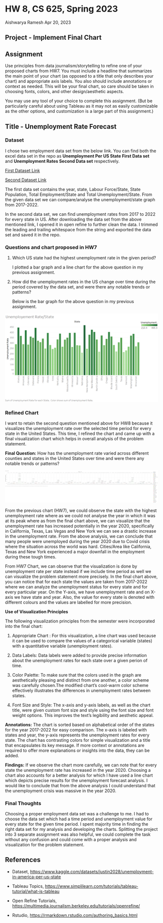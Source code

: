 HW 8, CS 625, Spring 2023
================
Aishwarya Ramesh
Apr 20, 2023

## Project - Implement Final Chart

## Assignment

Use principles from data journalism/storytelling to refine one of your
proposed charts from HW7. You must include a headline that summarizes
the main point of your chart (as opposed to a title that only describes
your chart) and appropriate axis labels. You also should include
annotations or context as needed. This will be your final chart, so care
should be taken in choosing fonts, colors, and other design/aesthetic
aspects.

You may use any tool of your choice to complete this assignment. (But be
particularly careful about using Tableau as it may not as easily
customizable as the other options, and customization is a large part of
this assignment.)

## Title - Unemployment Rate Forecast

### Dataset

I chose two employment data set from the below link. You can find both
the excel data set in the repo as **Unemployment Per US State First Data
set** and **Unemployment Rates Second Data set** respectively.

[First Dataset
Link](https://www.kaggle.com/datasets/justin2028/unemployment-in-america-per-us-state)

[Second Dataset
Link](https://www.kaggle.com/datasets/pasicebear/us-unemployment-rates-per-state-20172021)

The first data set contains the year, state, Labour Force/State, State
Population, Total Employment/State and Total Unemployment/State. From
the given data set we can compare/analyse the unemployment/state graph
from 2017-2022.

In the second data set, we can find unemployment rates from 2017 to 2022
for every state in US. After downloading the data set from the above
mentioned link, I opened it in open refine to further clean the data. I
trimmed the leading and trailing whitespace from the string and exported
the data set and saved it in the repo.

### Questions and chart proposed in HW7

1.  Which US state had the highest unemployment rate in the given
    period?

    I plotted a bar graph and a line chart for the above question in my
    previous assignment.

2.  How did the unemployment rates in the US change over time during the
    period covered by the data set, and were there any notable trends or
    patterns?

    Below is the bar graph for the above question in my previous
    assignment.

![Initial Graph](HW7%20Image.png)

### Refined Chart

I want to retain the second question mentioned above for HW8 because it
visualizes the unemployment rate over the selected time period for every
state in the United States. This time, I refined the chart and came up
with a final visualization chart which helps in overall analysis of the
problem statement.

**Final Question:** How has the unemployment rate varied across
different counties and states in the United States over time and were
there any notable trends or patterns?

![Final Graph](Final%20Chart.png)

From the previous chart (HW7), we could observe the state with the
highest unemployment rate where as we could not analyse the year in
which it was at its peak where as from the final chart above, we can
visualize that the unemployment rate has increased potentially in the
year 2020, specifically in California, Texas, Las Vegas and New York we
can see a drastic increase in the unemployment rate. From the above
analysis, we can conclude that many people were unemployed during the
year 2020 due to Covid crisis where the situation across the world was
hard. Cities/Area like California, Texas and New York experienced a
major downfall in the employment during these tough times.

From HW7 Chart, we can observe that the visualization is done by
unemployment rate per state instead if we include time period as well we
can visualize the problem statement more precisely. In the final chart
above, you can notice that for each state the values are taken from
2017-2022 where we can analyze the unemployment status for every state
and for every particular year. On the Y-axis, we have unemployment rate
and on X-axis we have state and year. Also, the value for every state is
denoted with different colours and the values are labelled for more
precision.

**Use of Visualization Principles**

The following visualization principles from the semester were
incorporated into the final chart:

1.  Appropriate Chart : For this visualization, a line chart was used
    because it can be used to compare the values of a categorical
    variable (states) with a quantitative variable (unemployment rates).

2.  Data Labels: Data labels were added to provide precise information
    about the unemployment rates for each state over a given perion of
    time.

3.  Color Palette: To make sure that the colors used in the graph are
    aesthetically pleasing and distinct from one another, a color scheme
    was carefully chosen.The modified chart’s cool-warm color scheme
    effectively illustrates the differences in unemployment rates
    between states.

4.  Font Size and Style: The x-axis and y-axis labels, as well as the
    chart title, were given custom font size and style using the font
    size and font weight options. This improves the text’s legibility
    and aesthetic appeal.

**Annotations:** The chart is sorted based on alphabetical order of the
states for the year 2017-2022 for easy comparison. The x-axis is labeled
with states and year, the y-axis represents the unemployment rates for
every state. The chart has contrasting colors for simple visualization
and a title that encapsulates its key message. If more context or
annotations are required to offer more explanations or insights into the
data, they can be added.

**Findings:** If we observe the chart more carefully, we can note that
for every state the unemployment rate has increased in the year 2020.
Choosing a chart also accounts for a better analysis for which I have
used a line chart which depicts precise results for the unemployment
forecast analysis. I would like to conclude that from the above analysis
I could understand that the unemployment crisis was massive in the year
2020.

### Final Thoughts

Choosing a proper employment data set was a challenge to me. I had to
choose the data set which had a time period and unemployment value for
every state for the given time period. I spent majority time in finding
the right data set for my analysis and developing the charts. Splitting
the project into 3 separate assignment was also helpful, we could
complete the task without any confusion and could come with a proper
analysis and visualization for the problem statement.

## References

- Dataset,
  <https://www.kaggle.com/datasets/justin2028/unemployment-in-america-per-us-state>

- Tableau Topics,
  <https://www.simplilearn.com/tutorials/tableau-tutorial/what-is-tableau>

- Open Refine Tutorials,
  <https://multimedia.journalism.berkeley.edu/tutorials/openrefine/>

- Rstudio, <https://rmarkdown.rstudio.com/authoring_basics.html>
